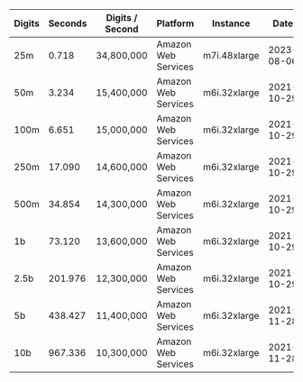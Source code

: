 | Digits | Seconds | Digits / Second | Platform | Instance | Date | Files |
| ------ | ------- | --------------- | -------- | -------- | ---- | ----- |
| 25m | 0.718 | 34,800,000 | Amazon Web Services | m7i.48xlarge | 2023-08-06 | [cfg](../Amazon%20Web%20Services/m7i.48xlarge/Catalan%27s%20Constant%20%5Bguillera2019%5D/Catalan%20-%2020230806-122141.cfg) [out](../Amazon%20Web%20Services/m7i.48xlarge/Catalan%27s%20Constant%20%5Bguillera2019%5D/Catalan%20-%2020230806-122141.out) [txt](../Amazon%20Web%20Services/m7i.48xlarge/Catalan%27s%20Constant%20%5Bguillera2019%5D/Catalan%20-%2020230806-122141.txt) |
| 50m | 3.234 | 15,400,000 | Amazon Web Services | m6i.32xlarge | 2021-10-29 | [cfg](../Amazon%20Web%20Services/m6i.32xlarge/Catalan%27s%20Constant%20%5Bguillera2019%5D/Catalan%20-%2020211029-163623.cfg) [out](../Amazon%20Web%20Services/m6i.32xlarge/Catalan%27s%20Constant%20%5Bguillera2019%5D/Catalan%20-%2020211029-163623.out) [txt](../Amazon%20Web%20Services/m6i.32xlarge/Catalan%27s%20Constant%20%5Bguillera2019%5D/Catalan%20-%2020211029-163623.txt) |
| 100m | 6.651 | 15,000,000 | Amazon Web Services | m6i.32xlarge | 2021-10-29 | [cfg](../Amazon%20Web%20Services/m6i.32xlarge/Catalan%27s%20Constant%20%5Bguillera2019%5D/Catalan%20-%2020211029-163632.cfg) [out](../Amazon%20Web%20Services/m6i.32xlarge/Catalan%27s%20Constant%20%5Bguillera2019%5D/Catalan%20-%2020211029-163632.out) [txt](../Amazon%20Web%20Services/m6i.32xlarge/Catalan%27s%20Constant%20%5Bguillera2019%5D/Catalan%20-%2020211029-163632.txt) |
| 250m | 17.090 | 14,600,000 | Amazon Web Services | m6i.32xlarge | 2021-10-29 | [cfg](../Amazon%20Web%20Services/m6i.32xlarge/Catalan%27s%20Constant%20%5Bguillera2019%5D/Catalan%20-%2020211029-163728.cfg) [out](../Amazon%20Web%20Services/m6i.32xlarge/Catalan%27s%20Constant%20%5Bguillera2019%5D/Catalan%20-%2020211029-163728.out) [txt](../Amazon%20Web%20Services/m6i.32xlarge/Catalan%27s%20Constant%20%5Bguillera2019%5D/Catalan%20-%2020211029-163728.txt) |
| 500m | 34.854 | 14,300,000 | Amazon Web Services | m6i.32xlarge | 2021-10-29 | [cfg](../Amazon%20Web%20Services/m6i.32xlarge/Catalan%27s%20Constant%20%5Bguillera2019%5D/Catalan%20-%2020211029-175617.cfg) [out](../Amazon%20Web%20Services/m6i.32xlarge/Catalan%27s%20Constant%20%5Bguillera2019%5D/Catalan%20-%2020211029-175617.out) [txt](../Amazon%20Web%20Services/m6i.32xlarge/Catalan%27s%20Constant%20%5Bguillera2019%5D/Catalan%20-%2020211029-175617.txt) |
| 1b | 73.120 | 13,600,000 | Amazon Web Services | m6i.32xlarge | 2021-10-29 | [cfg](../Amazon%20Web%20Services/m6i.32xlarge/Catalan%27s%20Constant%20%5Bguillera2019%5D/Catalan%20-%2020211029-175733.cfg) [out](../Amazon%20Web%20Services/m6i.32xlarge/Catalan%27s%20Constant%20%5Bguillera2019%5D/Catalan%20-%2020211029-175733.out) [txt](../Amazon%20Web%20Services/m6i.32xlarge/Catalan%27s%20Constant%20%5Bguillera2019%5D/Catalan%20-%2020211029-175733.txt) |
| 2.5b | 201.976 | 12,300,000 | Amazon Web Services | m6i.32xlarge | 2021-10-29 | [cfg](../Amazon%20Web%20Services/m6i.32xlarge/Catalan%27s%20Constant%20%5Bguillera2019%5D/Catalan%20-%2020211029-213803.cfg) [out](../Amazon%20Web%20Services/m6i.32xlarge/Catalan%27s%20Constant%20%5Bguillera2019%5D/Catalan%20-%2020211029-213803.out) [txt](../Amazon%20Web%20Services/m6i.32xlarge/Catalan%27s%20Constant%20%5Bguillera2019%5D/Catalan%20-%2020211029-213803.txt) |
| 5b | 438.427 | 11,400,000 | Amazon Web Services | m6i.32xlarge | 2021-11-28 | [cfg](../Amazon%20Web%20Services/m6i.32xlarge/Catalan%27s%20Constant%20%5Bguillera2019%5D/Catalan%20-%2020211128-114535.cfg) [out](../Amazon%20Web%20Services/m6i.32xlarge/Catalan%27s%20Constant%20%5Bguillera2019%5D/Catalan%20-%2020211128-114535.out) [txt](../Amazon%20Web%20Services/m6i.32xlarge/Catalan%27s%20Constant%20%5Bguillera2019%5D/Catalan%20-%2020211128-114535.txt) |
| 10b | 967.336 | 10,300,000 | Amazon Web Services | m6i.32xlarge | 2021-11-28 | [cfg](../Amazon%20Web%20Services/m6i.32xlarge/Catalan%27s%20Constant%20%5Bguillera2019%5D/Catalan%20-%2020211128-190734.cfg) [out](../Amazon%20Web%20Services/m6i.32xlarge/Catalan%27s%20Constant%20%5Bguillera2019%5D/Catalan%20-%2020211128-190734.out) [txt](../Amazon%20Web%20Services/m6i.32xlarge/Catalan%27s%20Constant%20%5Bguillera2019%5D/Catalan%20-%2020211128-190734.txt) |
